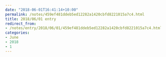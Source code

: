 ```yaml
---
date: "2018-06-01T16:41:14+10:00"
permalink: /notes/459ef481ddeb5ed12282a1420cbfd8221015a7c4.html
title: 2018/06/01 entry
redirect_from:
- /notes/entry/2018/06/01/459ef481ddeb5ed12282a1420cbfd8221015a7c4.html
categories:
- June
- 2018
- 1
---
```

